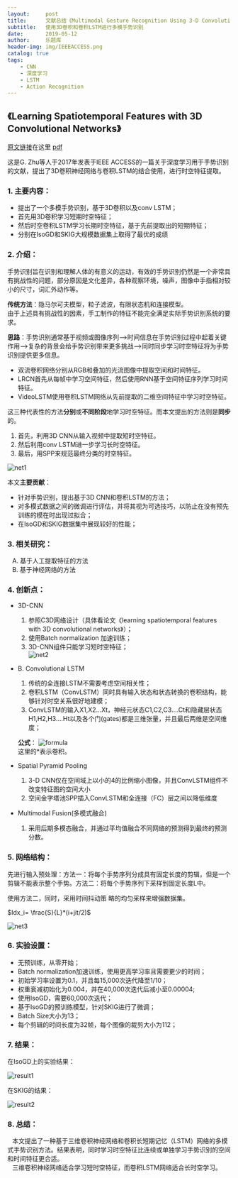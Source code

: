 ```yaml
---
layout:     post
title:      文献总结《Multimodal Gesture Recognition Using 3-D Convolution and Convolutional LSTM》
subtitle:   使用3D卷积和卷积LSTM进行多模手势识别
date:       2019-05-12
author:     乐题库
header-img: img/IEEEACCESS.png
catalog: true
tags:
    - CNN
    - 深度学习
    - LSTM
    - Action Recognition
---
```


## 《Learning Spatiotemporal Features with 3D Convolutional Networks》  

[原文链接](https://ieeexplore.ieee.org/abstract/document/7880648)在这里 [pdf](https://ieeexplore.ieee.org/stamp/stamp.jsp?tp=&arnumber=7880648)    


这是G. Zhu等人于2017年发表于IEEE ACCESS的一篇关于深度学习用于手势识别的文献，提出了3D卷积神经网络与卷积LSTM的结合使用，进行时空特征提取。  

### 1.	主要内容： 
  - 提出了一个多模手势识别，基于3D卷积以及conv LSTM；
  -	首先用3D卷积学习短期时空特征；
  -	然后时空卷积LSTM学习长期时空特征，基于先前提取出的短期特征；
  -	分别在IsoGD和SKIG大规模数据集上取得了最优的成绩

### 2.	介绍：  

手势识别旨在识别和理解人体的有意义的运动，有效的手势识别仍然是一个非常具有挑战性的问题，部分原因是文化差异，各种观察环境，噪声，图像中手指相对较小的尺寸，词汇外动作等。  

**传统方法**：隐马尔可夫模型，粒子滤波，有限状态机和连接模型。  
由于上述具有挑战性的因素，手工制作的特征不能完全满足实际手势识别系统的要求。  

**思路**：手势识别通常基于视频或图像序列-->时间信息在手势识别过程中起着关键作用-->复杂的背景会给手势识别带来更多挑战-->同时同步学习时空特征将为手势识别提供更多信息。
  - 双流卷积网络分别从RGB和叠加的光流图像中提取空间和时间特征。
  - LRCN首先从每帧中学习空间特征，然后使用RNN基于空间特征序列学习时间特征。
  -	VideoLSTM使用卷积LSTM网络从先前提取的二维空间特征中学习时空特征。  

这三种代表性的方法**分别**或**不同阶段**地学习时空特征。而本文提出的方法则是**同步**的。
  1.	首先，利用3D CNN从输入视频中提取短时空特征。 
  2.	然后利用conv LSTM进一步学习长时空特征。 
  3.	最后，用SPP来规范最终分类的时空特征。  

 ![net1](/img/post4-net1.png)  

本文**主要贡献**：   

  +	针对手势识别，提出基于3D CNN和卷积LSTM的方法；  
  +	对多模式数据之间的微调进行评估，并将其视为可选技巧，以防止在没有预先训练的模在时出现过拟合；  
  +	在IsoGD和SKIG数据集中展现较好的性能；  


### 3. 相关研究：
 &ensp;  A.	基于人工提取特征的方法  
 &ensp;  B.	基于神经网络的方法


### 4. 创新点：  

-	3D-CNN  
    1.	参照C3D网络设计（具体看论文《learning spatiotemporal features with 3D convolutional networks》）；  
    2.	使用Batch normalization 加速训练；  
    3.	3D-CNN组件只能学习短时空特征；  
    ![net2](/img/post4-net2.png)  
- B.	Convolutional LSTM  
    1.	传统的全连接LSTM不需要考虑空间相关性；  
    2.	卷积LSTM（ConvLSTM）同时具有输入状态和状态转换的卷积结构，能够针对时空关系很好地建模；  
    3.	ConvLSTM的输入X1,X2...Xt，神经元状态C1,C2,C3....Ct和隐藏层状态H1,H2,H3....Ht以及各个门(gates)都是三维张量，并且最后两维是空间维度；   

    **公式**：
    ![formula](/img/post4-formula.png)    
    这里的*表示卷积。

- Spatial Pyramid Pooling  
    1.	3-D CNN仅在空间域上以小的4的比例缩小图像，并且ConvLSTM组件不改变特征图的空间大小  
    2.	空间金字塔池SPP插入ConvLSTM和全连接（FC）层之间以降低维度  

- 	Multimodal Fusion(多模式融合)  
      1.	采用后期多模态融合，并通过平均值融合不同网络的预测得到最终的预测分数。

### 5. 网络结构：  

先进行输入预处理：方法一：将每个手势序列分成具有固定长度的剪辑，但是一个剪辑不能表示整个手势。方法二：将每个手势序列下采样到固定长度L中。   

使用方法二，同时，采用时间抖动策 略的均匀采样来增强数据集。

$Idx_i= \frac{S}{L}*(i+jit/2)$ 

![net3](/img/post4-net3.png)  

### 6. 实验设置：  

-	无预训练，从零开始；
-	Batch normalization加速训练，使用更高学习率且需要更少的时间；
-	初始学习率设置为0.1，并且每15,000次迭代降至1/10；
-	权重衰减初始化为0.004，并在40,000次迭代后减小至0.00004;
-	使用IsoGD，需要60,000次迭代；
-	基于IsoGD的预训练模型，针对SKIG进行了微调；
-	Batch Size大小为13；
-	每个剪辑的时间长度为32帧，每个图像的裁剪大小为112；



### 7. 结果：  

在IsoGD上的实验结果：  

 ![result1](/img/post4-result1.png)  

在SKIG的结果：  

 ![result2](/img/post4-result2.png)  

### 8. 总结：   

  &ensp; 本文提出了一种基于三维卷积神经网络和卷积长短期记忆（LSTM）网络的多模式手势识别方法。结果表明，同时学习时空特征比连续或单独学习手势识别的空间和时间特征更合适。  
  &ensp;  三维卷积神经网络适合学习短时空特征，而卷积LSTM网络适合长时空学习。

